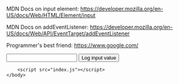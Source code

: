MDN Docs on input element:
https://developer.mozilla.org/en-US/docs/Web/HTML/Element/input

MDN Docs on addEventListener:
https://developer.mozilla.org/en-US/docs/Web/API/EventTarget/addEventListener

Programmer's best friend:
https://www.google.com/

<html>
    <head>
    </head>
    <body>
        <input type="text" />
        <button>Log input value</button>
        
        <script src="index.js"></script>
    </body>
</html>